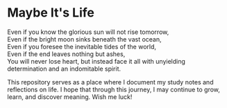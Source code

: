 # Maybe It's Life

Even if you know the glorious sun will not rise tomorrow,  
Even if the bright moon sinks beneath the vast ocean,  
Even if you foresee the inevitable tides of the world,  
Even if the end leaves nothing but ashes,  
You will never lose heart, but instead face it all with unyielding determination and an indomitable spirit.

This repository serves as a place where I document my study notes and reflections on life. I hope that through this journey, I may continue to grow, learn, and discover meaning. Wish me luck!

<!-- 
# 也许这就是人生

即便你知道辉煌的朝阳不会在明天升起，  
即便皎洁的月亮沉没在浩瀚的海洋之下，  
即便你预见了世界不可逆转的潮流，  
即便最终的一切化为灰烬，  
你依然不会失去勇气，而是以坚定的决心与不屈的精神去面对这一切。

这个仓库用来记录我的学习笔记和对生活的思考。希望在这段旅程中，我能不断成长、学习并发现生活的意义。祝我好运！
-->

